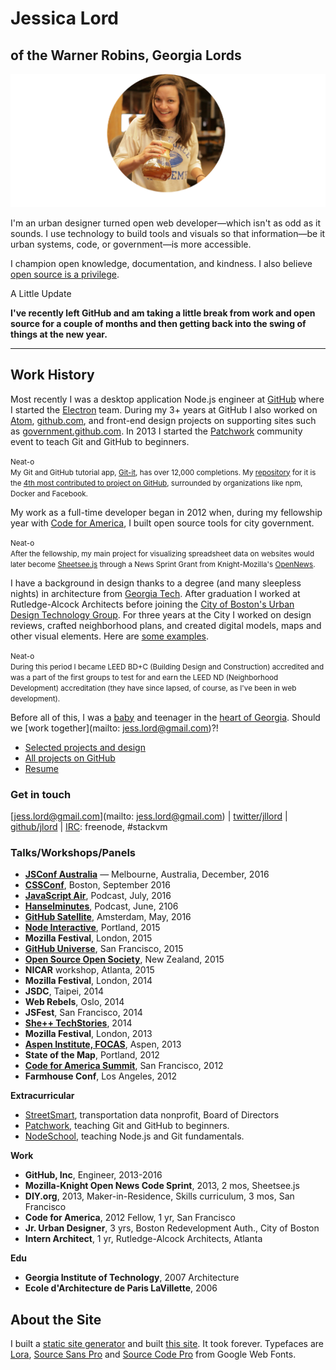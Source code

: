 # Jessica Lord
## of the Warner Robins, Georgia Lords

![chemex](assets/chemex-round.png)

I'm an urban designer turned open web developer—which isn't as odd as it sounds. I use technology to build tools and visuals so that information—be it urban systems, code, or government—is more accessible.

I champion open knowledge, documentation, and kindness. I also believe [open source is a privilege](/blog/osos-talk.html).

<span class="meta">A Little Update</span>

**I've recently left GitHub and am taking a little break from work and open source for a couple of months and then getting back into the swing of things at the new year.**


---

## Work History

Most recently I was a desktop application Node.js engineer at [GitHub](https://github.com) where I started the [Electron](http://electron.atom.io) team. During my 3+ years at GitHub I also worked on [Atom](http://atom.io), [github.com](https://github.com), and front-end design projects on supporting sites such as [government.github.com](http://government.github.com). In 2013 I started the [Patchwork](http://patchwork.github.com) community event to teach Git and GitHub to beginners.

<small class="meta">Neat-o</small><br>
<small class="sans-serif grey">My Git and GitHub tutorial app, [Git-it](https://github.com/jlord/git-it-electron), has over 12,000 completions. My [repository](http://jlord.github.io/jlord/patchwork) for it is the [4th most contributed to project on GitHub](https://octoverse.github.com), surrounded by organizations like npm, Docker and Facebook.</small>

<!-- <span class="meta">Tools: Git, GitHub, Node.js, JS, HTML, CSS, JSON, Illustrator, Photoshop, Jekyll, Heroku</span> -->


My work as a full-time developer began in 2012 when, during my fellowship year with [Code for America](https://codeforamerica.org), I built open source tools for city government.

<small class="meta">Neat-o</small><br>
<small class="sans-serif grey">After the fellowship, my main project for visualizing spreadsheet data on websites would later become [Sheetsee.js](http://jlord.us/sheetsee.js) through a News Sprint Grant from <span style="white-space: nowrap;">Knight-Mozilla's</span> [OpenNews](https://www.opennews.org).</small>

<!-- <span class="meta">Tools: Git, GitHub, JS, HTML, CSS, Shapefiles, QGIS, Mapbox, D3, Wordpress, Illustrator, Photoshop, Heroku</span> -->

I have a background in design thanks to a degree (and many sleepless nights) in architecture from [Georgia Tech](http://www.arch.gatech.edu). After graduation I worked at <span style="white-space: nowrap;">Rutledge-Alcock</span> Architects before joining the [City of Boston's Urban Design Technology Group](http://www.bostonplans.org). For three years at the City I worked on design reviews, crafted neighborhood plans, and created digital models, maps and other visual elements. Here are [some examples](http://jlord.us/arch-urban-design.html).

<small class="meta">Neat-o</small><br>
<small class="sans-serif grey">During this period I became LEED BD+C (Building Design and Construction) accredited and was a part of the first groups to test for and earn the LEED ND (Neighborhood Development) accreditation (they have since lapsed, of course, as I've been in web development).</small>

<!-- <span class="meta">Tools: Illustrator, Photoshop, Shapefiles, Sketchup, AutoCAD, Revit, Wordpress, HTML, CSS</span> -->

Before all of this, I was a [baby](https://www.instagram.com/p/BKjt6hPjv2f/?taken-by=jlord) and teenager in the [heart of Georgia](https://en.wikipedia.org/wiki/Warner_Robins,_Georgia). Should we [work together](mailto: jess.lord@gmail.com)?!

<ul id="links">
  <li><a href="http://jlord.us/work">Selected projects and design</a></li>
  <li><a href="https://github.com/jlord">All projects on GitHub</a></li>
  <li><a href="https://dl.dropboxusercontent.com/u/13746566/jlord-resume.pdf">Resume</a></li>
</ul>

### Get in touch

[jess.lord@gmail.com](mailto: jess.lord@gmail.com) | [twitter/jllord](http://www.twitter.com/jllord) | [github/jlord](http://www.github.com/jlord) | [IRC](https://www.irccloud.com): freenode, #stackvm

### Talks/Workshops/Panels

- [**JSConf Australia**](http://2016.jsconfau.com/interviews/jessica-lord) — Melbourne, Australia, December, 2016
- [**CSSConf**](https://youtu.be/H6IDoraEpO0), Boston, September 2016
- [**JavaScript Air**](https://javascriptair.com/episodes/2016-07-06), Podcast, July, 2016
- [**Hanselminutes**](http://hanselminutes.com/534/creating-cross-platform-electron-apps-with-jessica-lord), Podcast, June, 2106
- [**GitHub Satellite**](https://www.youtube.com/watch?v=WVb2OD49pUA), Amsterdam, May, 2016
- [**Node Interactive**](https://www.youtube.com/watch?v=kdComTp7KsA), Portland, 2015
- **Mozilla Festival**, London, 2015
- [**GitHub Universe**](https://www.youtube.com/watch?v=_dkeD3OZ218), San Francisco, 2015
- [**Open Source Open Society**](https://www.youtube.com/watch?v=0kWix0Krc9c), New Zealand, 2015
- **NICAR** workshop, Atlanta, 2015
- **Mozilla Festival**, London, 2014
- **JSDC**, Taipei, 2014
- **Web Rebels**, Oslo, 2014
- **JSFest**, San Francisco, 2014
- [**She++ TechStories**](https://www.youtube.com/watch?v=eHOGE00ar4U), 2014
- **Mozilla Festival**, London, 2013
- [**Aspen Institute, FOCAS**](http://www.aspeninstitute.org/policy-work/communications-society/FOCAS2013), Aspen, 2013
- **State of the Map**, Portland, 2012
- [**Code for America Summit**](http://www.youtube.com/watch?v=Q76bKK229aM), San Francisco, 2012
- **Farmhouse Conf**, Los Angeles, 2012

**Extracurricular**
- [StreetSmart](http://welcome.thinkstreetsmart.org), transportation data nonprofit, Board of Directors
- [Patchwork](http://patchwork.github.io), teaching Git and GitHub to beginners.
- [NodeSchool](http://www.nodeschool.io), teaching Node.js and Git fundamentals.

**Work**

- **GitHub, Inc**, Engineer, 2013-2016
- **Mozilla-Knight Open News Code Sprint**, 2013, 2 mos, Sheetsee.js
- **DIY.org**, 2013, Maker-in-Residence, Skills curriculum, 3 mos, San Francisco
- **Code for America**, 2012 Fellow, 1 yr, San Francisco
- **Jr. Urban Designer**, 3 yrs, Boston Redevelopment Auth., City of Boston
- **Intern Architect**, 1 yr, Rutledge-Alcock Architects, Atlanta

**Edu**

- **Georgia Institute of Technology**, 2007 Architecture
- **Ecole d'Architecture de Paris LaVillette**, 2006

## About the Site

I built a [static site generator](http://www.github.com/jlord/balrog) and built [this site](http://www.github.com/jlord/jlord.github.io). It took forever. Typefaces are [Lora](https://www.google.com/fonts/specimen/Lora), [Source Sans Pro](https://www.google.com/fonts/specimen/Source+Sans+Pro) and [Source Code Pro](http://www.google.com/fonts/specimen/Source+Code+Pro) from Google Web Fonts.
